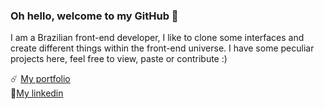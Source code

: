 ### Oh hello, welcome to my GitHub 🤠

I am a Brazilian front-end developer, I like to clone some interfaces and create different things within the front-end universe. I have some peculiar projects here, feel free to view, paste or contribute :)

☄️ [My portfolio](https://ivinrodrigues.com) <br>
🚀[My linkedin](https://www.linkedin.com/in/ivin-rodrigues-a49113187/)

<!--
**IvinRodrigues/IvinRodrigues** is a ✨ _special_ ✨ repository because its `README.md` (this file) appears on your GitHub profile.

Here are some ideas to get you started:

- 🔭 I’m currently working on ...
- 🌱 I’m currently learning ...
- 👯 I’m looking to collaborate on ...
- 🤔 I’m looking for help with ...
- 💬 Ask me about ...
- 📫 How to reach me: ...
- 😄 Pronouns: ...
- ⚡ Fun fact: ...
-->
